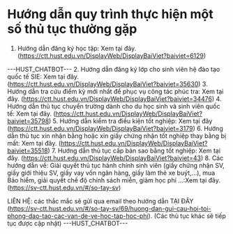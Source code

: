 # Hướng dẫn quy trình thực hiện một số thủ tục thường gặp
1. Hướng dẫn đăng ký học tập: Xem tại đây. (https://ctt.hust.edu.vn/DisplayWeb/DisplayBaiViet?baiviet=6129)

 ---HUST_CHATBOT---
2. Hướng dẫn đăng ký lớp cho sinh viên hệ đào tạo quốc tế SIE: Xem tại đây. (https://ctt.hust.edu.vn/DisplayWeb/DisplayBaiViet?baiviet=35630)
3. Hướng dẫn tra cứu điểm kỳ mới nhất để phục vụ công tác phúc tra: Xem tại đây. (https://ctt.hust.edu.vn/DisplayWeb/DisplayBaiViet?baiviet=34476)
4. Hướng dẫn thủ tục chuyển trường dành cho du học sinh và sinh viên quốc tế: Xem tại đây. (https://ctt.hust.edu.vn/DisplayWeb/DisplayBaiViet?baiviet=35798)
5. Hướng dẫn kiểm tra điều kiện tốt nghiệp: Xem tại đây (https://ctt.hust.edu.vn/DisplayWeb/DisplayBaiViet?baiviet=3179)
6. Hướng dẫn thủ tục xin nhận bằng hoặc xin giấy chứng nhận tốt nghiệp thay bằng bị mất: Xem tại đây. (https://ctt.hust.edu.vn/DisplayWeb/DisplayBaiViet?baiviet=35518)
7. Hướng dẫn thủ tục cấp bản sao bằng tốt nghiệp: Xem tại đây. (https://ctt.hust.edu.vn/DisplayWeb/DisplayBaiViet?baiviet=43)
8. Các hướng dẫn về: Giải quyết thủ tục hành chính sinh viên (giấy chứng nhận SV, giấy giới thiệu SV, giấy vay vốn ngân hàng, giấy làm thẻ xe buýt,...), mua Bảo hiểm, giải quyết chế độ chính sách miễn, giảm học phí ...:Xem tại đây. (https://sv-ctt.hust.edu.vn/#/so-tay-sv)
 
LIÊN HỆ: các thắc mắc sẽ gửi qua email theo hướng dẫn TẠI ĐÂY (https://sv-ctt.hust.edu.vn/#/so-tay-sv/69/huong-dan-gui-cau-hoi-toi-phong-dao-tao-cac-van-de-ve-hoc-tap-hoc-phi). (Các thủ tục khác sẽ tiếp tục được cập nhật) 
 ---HUST_CHATBOT---